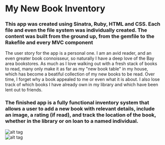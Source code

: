 <h1>My New Book Inventory</h1>
<h3>This app was created using Sinatra, Ruby, HTML and CSS. Each file and even the file system was individually created. The content was built from the ground up, from the gemfile to the Rakefile and every MVC component</h3>

<p>The user story for the app is a personal one. I am an avid reader, and an even greater book connoisseur, so naturally I have a deep love of the Bay area bookstores. As much as I love walking out with a fresh stack of books to read, many only make it as far as my "new book table" in my house, which has become a beatiful collection of my new books to be read. Over time, I forget why a book appealed to me or even what it is about. I also lose track of which books I have already own in my library and which have been lent out to friends.</p>

<h3>The finished app is a fully functional inventory system that allows a user to add a new book with relevant details, include an image, a rating (if read), and track the location of the book, whether in the library or on loan to a named individual.</h3>

![alt tag](http://i.imgur.com/oCmd76Z.png)  
![alt tag](http://i.imgur.com/9TGnL0t.png)











